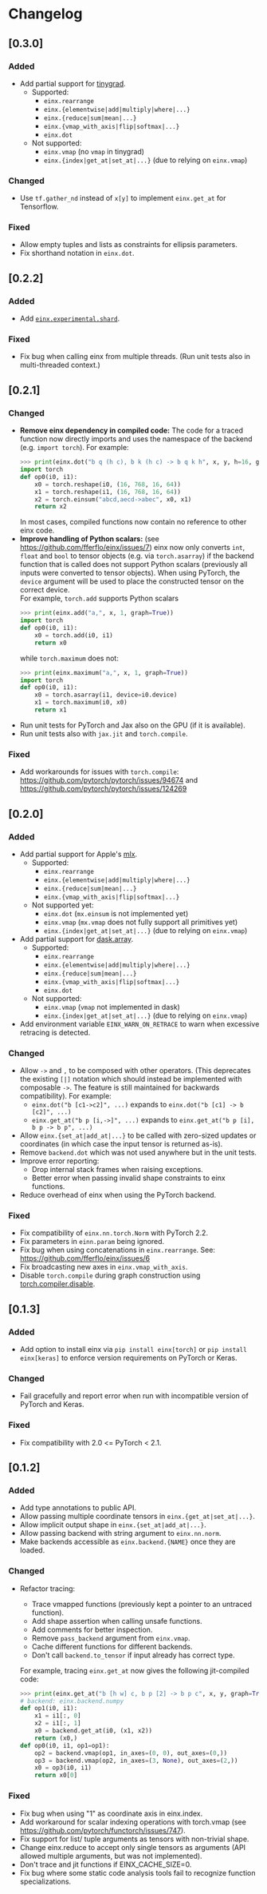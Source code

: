 # Changelog

## [0.3.0]

### Added

- Add partial support for [tinygrad](https://github.com/tinygrad/tinygrad).
  - Supported:
    - `einx.rearrange`
    - `einx.{elementwise|add|multiply|where|...}`
    - `einx.{reduce|sum|mean|...}`
    - `einx.{vmap_with_axis|flip|softmax|...}`
    - `einx.dot`
  - Not supported:
    - `einx.vmap` (no `vmap` in tinygrad)
    - `einx.{index|get_at|set_at|...}` (due to relying on `einx.vmap`)

### Changed

- Use `tf.gather_nd` instead of `x[y]` to implement `einx.get_at` for Tensorflow.

### Fixed

- Allow empty tuples and lists as constraints for ellipsis parameters.
- Fix shorthand notation in `einx.dot`.



## [0.2.2]

### Added

- Add [`einx.experimental.shard`](https://einx.readthedocs.io/en/latest/api.html#einx.experimental.shard).

### Fixed

- Fix bug when calling einx from multiple threads. (Run unit tests also in multi-threaded context.)



## [0.2.1]

### Changed

- **Remove einx dependency in compiled code:** The code for a traced function now directly imports and uses the namespace
  of the backend (e.g. `import torch`). For example:
  ```python
  >>> print(einx.dot("b q (h c), b k (h c) -> b q k h", x, y, h=16, graph=True))
  import torch
  def op0(i0, i1):
      x0 = torch.reshape(i0, (16, 768, 16, 64))
      x1 = torch.reshape(i1, (16, 768, 16, 64))
      x2 = torch.einsum("abcd,aecd->abec", x0, x1)
      return x2
  ```
  In most cases, compiled functions now contain no reference to other einx code.
- **Improve handling of Python scalars:** (see https://github.com/fferflo/einx/issues/7) einx now only converts `int`, `float` and `bool` to tensor
  objects (e.g. via `torch.asarray`) if the backend function that is called does not support Python scalars (previously all inputs were converted
  to tensor objects). When using PyTorch, the `device` argument will be used to place the constructed tensor on the correct
  device.<br>For example, `torch.add` supports Python scalars
  ```python
  >>> print(einx.add("a,", x, 1, graph=True))
  import torch
  def op0(i0, i1):
      x0 = torch.add(i0, i1)
      return x0
  ```
  while `torch.maximum` does not:
  ```python
  >>> print(einx.maximum("a,", x, 1, graph=True))
  import torch
  def op0(i0, i1):
      x0 = torch.asarray(i1, device=i0.device)
      x1 = torch.maximum(i0, x0)
      return x1
  ```
- Run unit tests for PyTorch and Jax also on the GPU (if it is available).
- Run unit tests also with `jax.jit` and `torch.compile`.

### Fixed

- Add workarounds for issues with `torch.compile`: https://github.com/pytorch/pytorch/issues/94674 and https://github.com/pytorch/pytorch/issues/124269



## [0.2.0]

### Added

- Add partial support for Apple's [mlx](https://github.com/ml-explore/mlx).
  - Supported:
    - `einx.rearrange`
    - `einx.{elementwise|add|multiply|where|...}`
    - `einx.{reduce|sum|mean|...}`
    - `einx.{vmap_with_axis|flip|softmax|...}`
  - Not supported yet:
    - `einx.dot` (`mx.einsum` is not implemented yet)
    - `einx.vmap` (`mx.vmap` does not fully support all primitives yet)
    - `einx.{index|get_at|set_at|...}` (due to relying on `einx.vmap`)
- Add partial support for [dask.array](https://docs.dask.org/en/stable/array.html).
  - Supported:
    - `einx.rearrange`
    - `einx.{elementwise|add|multiply|where|...}`
    - `einx.{reduce|sum|mean|...}`
    - `einx.{vmap_with_axis|flip|softmax|...}`
    - `einx.dot`
  - Not supported:
    - `einx.vmap` (`vmap` not implemented in dask)
    - `einx.{index|get_at|set_at|...}` (due to relying on `einx.vmap`)
- Add environment variable `EINX_WARN_ON_RETRACE` to warn when excessive retracing is detected.

### Changed

- Allow `->` and `,` to be composed with other operators. (This deprecates the existing `[|]` notation which should instead be implemented with
  composable `->`. The feature is still maintained for backwards compatibility). For example:
    - `einx.dot("b [c1->c2]", ...)` expands to `einx.dot("b [c1] -> b [c2]", ...)`
    - `einx.get_at("b p [i,->]", ...)` expands to `einx.get_at("b p [i], b p -> b p", ...)`
- Allow `einx.{set_at|add_at|...}` to be called with zero-sized updates or coordinates (in which case the input tensor is returned as-is).
- Remove `backend.dot` which was not used anywhere but in the unit tests.
- Improve error reporting:
  - Drop internal stack frames when raising exceptions.
  - Better error when passing invalid shape constraints to einx functions.
- Reduce overhead of einx when using the PyTorch backend.

### Fixed

- Fix compatibility of `einx.nn.torch.Norm` with PyTorch 2.2.
- Fix parameters in `einn.param` being ignored.
- Fix bug when using concatenations in `einx.rearrange`. See: https://github.com/fferflo/einx/issues/6
- Fix broadcasting new axes in `einx.vmap_with_axis`.
- Disable `torch.compile` during graph construction using [torch.compiler.disable](https://pytorch.org/docs/stable/generated/torch.compiler.disable.html).


## [0.1.3]

### Added

- Add option to install einx via `pip install einx[torch]` or `pip install einx[keras]` to enforce version requirements on PyTorch or Keras.

### Changed

- Fail gracefully and report error when run with incompatible version of PyTorch and Keras.

### Fixed

- Fix compatibility with 2.0 <= PyTorch < 2.1.



## [0.1.2]

### Added

- Add type annotations to public API.
- Allow passing multiple coordinate tensors in `einx.{get_at|set_at|...}`.
- Allow implicit output shape in `einx.{set_at|add_at|...}`.
- Allow passing backend with string argument to `einx.nn.norm`.
- Make backends accessible as `einx.backend.{NAME}` once they are loaded.

### Changed

- Refactor tracing:
    - Trace vmapped functions (previously kept a pointer to an untraced function).
    - Add shape assertion when calling unsafe functions.
    - Add comments for better inspection.
    - Remove `pass_backend` argument from `einx.vmap`.
    - Cache different functions for different backends.
    - Don't call `backend.to_tensor` if input already has correct type.

  For example, tracing `einx.get_at` now gives the following jit-compiled code:
    ```python
    >>> print(einx.get_at("b [h w] c, b p [2] -> b p c", x, y, graph=True))
    # backend: einx.backend.numpy
    def op1(i0, i1):
        x1 = i1[:, 0]
        x2 = i1[:, 1]
        x0 = backend.get_at(i0, (x1, x2))
        return (x0,)
    def op0(i0, i1, op1=op1):
        op2 = backend.vmap(op1, in_axes=(0, 0), out_axes=(0,))
        op3 = backend.vmap(op2, in_axes=(3, None), out_axes=(2,))
        x0 = op3(i0, i1)
        return x0[0]
    ```

### Fixed

- Fix bug when using "1" as coordinate axis in einx.index.
- Add workaround for scalar indexing operations with torch.vmap (see https://github.com/pytorch/functorch/issues/747).
- Fix support for list/ tuple arguments as tensors with non-trivial shape.
- Change einx.reduce to accept only single tensors as arguments (API allowed multiple arguments, but was not implemented).
- Don't trace and jit functions if EINX_CACHE_SIZE=0.
- Fix bug where some static code analysis tools fail to recognize function specializations.
